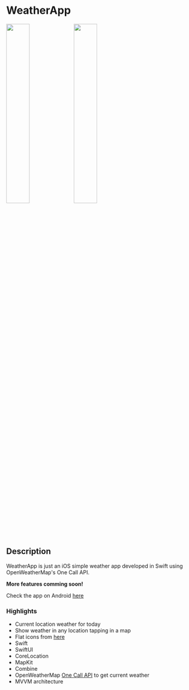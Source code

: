 # WeatherApp
<img src="../main/screenshots/my_location.png" width="35%" height="35%"> <img src="../main/screenshots/map_location.png" width="35%" height="35%">


## Description

WeatherApp is just an iOS simple weather app developed in Swift using OpenWeatherMap's One Call API.
  
**More features comming soon!**
  
Check the app on Android [here](https://github.com/fcastro07/WeatherApp-Android)

### Highlights
* Current location weather for today
* Show weather in any location tapping in a map
* Flat icons from [here](https://www.flaticon.com/packs/weather-161)
* Swift
* SwiftUI
* CoreLocation
* MapKit
* Combine
* OpenWeatherMap [One Call API](https://openweathermap.org/api/one-call-api) to get current weather
* MVVM architecture
